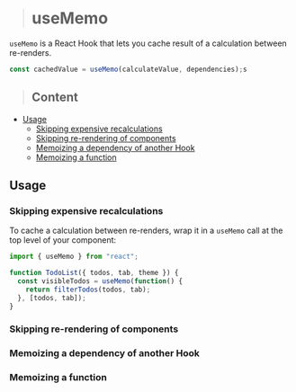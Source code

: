 > # useMemo

`useMemo` is a React Hook that lets you cache result of a calculation between re-renders.

```javascript
const cachedValue = useMemo(calculateValue, dependencies);s
```

> ## Content

- [Usage](#usage)
  - [Skipping expensive recalculations](#skipping-expensive-recalculations)
  - [Skipping re-rendering of components](#skipping-re-rendering-of-components)
  - [Memoizing a dependency of another Hook](#memoizing-a-dependency-of-another-hook)
  - [Memoizing a function](#memoizing-a-function)

## Usage

### Skipping expensive recalculations

To cache a calculation between re-renders, wrap it in a `useMemo` call at the top level of your component:

```javascript
import { useMemo } from "react";

function TodoList({ todos, tab, theme }) {
  const visibleTodos = useMemo(function() {
    return filterTodos(todos, tab);
  }, [todos, tab]);
}
```

### Skipping re-rendering of components

### Memoizing a dependency of another Hook

### Memoizing a function